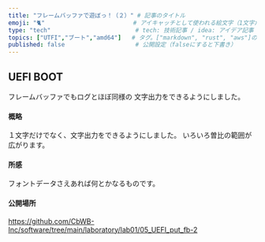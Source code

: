 ```yaml
---
title: "フレームバッファで遊ぼっ！（２）" # 記事のタイトル
emoji: "🐈"                         # アイキャッチとして使われる絵文字（1文字だけ）
type: "tech"                        # tech: 技術記事 / idea: アイデア記事
topics: ["UTFI","ブート","amd64"]   # タグ。["markdown", "rust", "aws"]のように指定する
published: false                    # 公開設定（falseにすると下書き）
---
```


## UEFI BOOT
フレームバッファでもログとほぼ同様の
文字出力をできるようにしました。


#### 概略
１文字だけでなく、文字出力をできるようにしました。
いろいろ曽比の範囲が広がります。


#### 所感
フォントデータさえあれば何とかなるものです。


#### 公開場所
https://github.com/CbWB-Inc/software/tree/main/laboratory/lab01/05_UEFI_put_fb-2
